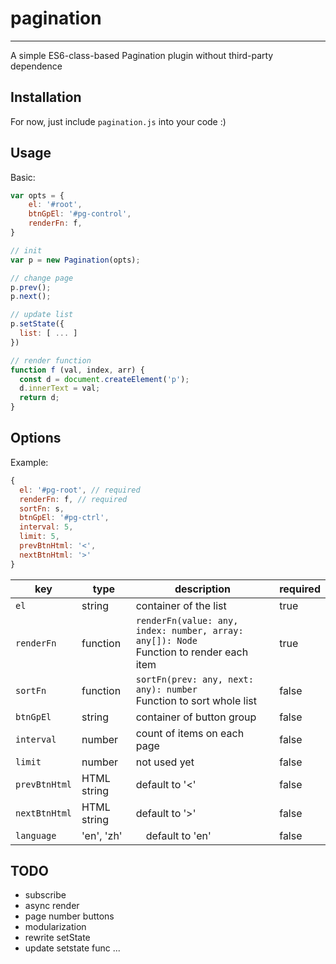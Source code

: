# pagination
---
A simple ES6-class-based Pagination plugin without third-party dependence

## Installation
For now, just include `pagination.js` into your code :)

## Usage
Basic:
```javascript
var opts = {
    el: '#root',
    btnGpEl: '#pg-control',
    renderFn: f,
}

// init
var p = new Pagination(opts);

// change page
p.prev();
p.next();

// update list
p.setState({
  list: [ ... ]
})

// render function
function f (val, index, arr) {
  const d = document.createElement('p');
  d.innerText = val;
  return d;
}
```

## Options
Example: 
```javascript
{
  el: '#pg-root', // required
  renderFn: f, // required
  sortFn: s,
  btnGpEl: '#pg-ctrl',
  interval: 5,
  limit: 5,
  prevBtnHtml: '<',
  nextBtnHtml: '>'
}
```

key | type | description |required
--------- | --------- | ------------- | ----
`el` | string | container of the list | true
`renderFn` | function | `renderFn(value: any, index: number, array: any[]): Node` <br/> Function to render each item | true
`sortFn` | function | `sortFn(prev: any, next: any): number` <br/> Function to sort whole list | false
`btnGpEl` | string | container of button group | false
`interval` | number | count of items on each page | false
`limit` | number | not used yet | false
`prevBtnHtml` | HTML string | default to '<' | false
`nextBtnHtml` | HTML string | default to '>' | false
`language` | 'en', 'zh' |　default to 'en' | false

## TODO
* subscribe
* async render
* page number buttons
* modularization
* rewrite setState 
* update setstate func
...
